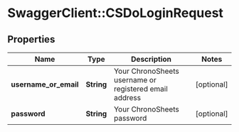 # SwaggerClient::CSDoLoginRequest

## Properties
Name | Type | Description | Notes
------------ | ------------- | ------------- | -------------
**username_or_email** | **String** | Your ChronoSheets username or registered email address | [optional] 
**password** | **String** | Your ChronoSheets password | [optional] 


